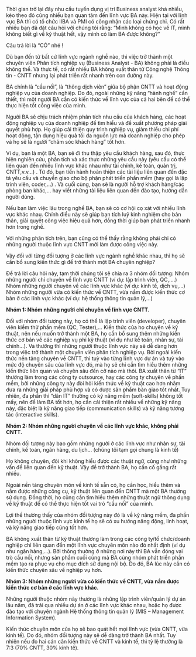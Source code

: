 Thời gian trở lại đây nhu cầu tuyển dụng vị trí Business analyst khá nhiều, kéo theo đó cũng nhiều bạn quan tâm đến lĩnh vực BA này. 
Hiện tại với lĩnh vực BA thì có tổ chức IIBA và PMI có công nhận các loại chứng chỉ. 
Có rất nhiều bạn đã đặt câu hỏi với chúng tôi rằng: “Mình không có học về IT, mình không biết gì về kỹ thuật hết, vậy mình có làm BA được không?”

Câu trả lời là “CÓ”  nhé !

Dù bạn đến từ bất cứ lĩnh vực ngành nghề nào, thì việc trở thành một chuyên viên Phân tích nghiệp vụ (Business Analyst - BA) không phải là điều không thể. Và thực tế, có rất nhiều BA không xuất thân từ Công nghệ Thông tin - CNTT nhưng lại phát triển rất nhanh trên con đường này.

BA chính là “cầu nối”, là “thông dịch viên” giữa bộ phận CNTT và hoạt động nghiệp vụ của doanh nghiệp. Do đó, ngoài những kỹ năng “hành nghề” cần thiết, thì một người BA cần có kiến thức về lĩnh vực của cả hai bên để có thể thực hiện tốt công việc của mình.

Người BA sẽ chịu trách nhiệm phân tích nhu cầu của khách hàng, các hoạt động nghiệp vụ của doanh nghiệp để tìm hiểu và đề xuất phương pháp giải quyết phù hợp. Họ giúp cải thiện quy trình nghiệp vụ, giảm thiểu chi phí hoạt động, tận dụng hiệu quả tối đa nguồn lực mà doanh nghiệp cho phép và họ sẽ là người “chăm sóc khách hàng” tốt hơn.

Ví dụ, bạn là một BA, bạn sẽ đi thu thập yêu cầu khách hàng, sau đó, thực hiện nghiên cứu, phân tích và xác thực những yêu cầu này (yêu cầu có thể liên quan đến nhiều lĩnh vực khác nhau như tài chính, kế toán, quản trị, CNTT,v.v…) . Từ đó, bạn tiến hành hoàn thiện các tài liệu liên quan đến đặc tả yêu cầu và chuyển giao cho bộ phận phát triển phần mềm (hay gọi là lập trình viên, coder,…) . Và cuối cùng, bạn sẽ là người hỗ trợ khách hàng/các phòng ban khác,… hay viết những tài liệu liên quan đến đào tạo, hướng dẫn người dùng.



Nếu bạn làm việc lâu trong nghề BA, bạn sẽ có cơ hội cọ xát với nhiều lĩnh vực khác nhau. Chính điều này sẽ giúp bạn tích luỹ kinh nghiệm cho bản thân, giải quyết công việc hiệu quả hơn, đồng thời giúp bạn phát triển nhanh hơn trong nghề.

Với những phân tích trên, bạn cũng có thể thấy rằng không phải chỉ có những người thuộc lĩnh vực CNTT mới làm được công việc này. 

Vậy đối với từng đối tượng ở các lĩnh vực ngành nghề khác nhau, thì họ sẽ cần bổ sung kiến thức gì để trở thành một BA chuyên nghiệp?

Để trả lời câu hỏi này, tạm thời chúng tôi sẽ chia ra 3 nhóm đối tượng:
Nhóm những người chỉ chuyên về lĩnh vực CNTT (ví dụ: lập trình viên, QC,....)
Nhóm những người chuyên về các lĩnh vực khác (ví dụ: kinh tế, dịch vụ,...)
Nhóm những người vừa có kiến thức về CNTT, vừa nắm được kiến thức cơ bản ở các lĩnh vực khác (ví dụ: hệ thống thông tin quản lý,…)

**Nhóm 1: Nhóm những người chỉ chuyên về lĩnh vực CNTT.**

Đối với nhóm đối tượng này, họ có thể là lập trình viên (developer), chuyên viên kiểm thử phần mềm (QC, Tester),…
Kiến thức của họ chuyên về kỹ thuật, nên nếu muốn trở thành một BA, họ cần bổ sung thêm những kiến thức cơ bản về các nghiệp vụ phi kỹ thuật (ví dụ như kế toán, nhân sự, tài chính…).
Và thường thì những người thuộc lĩnh vực này sẽ dễ dàng hơn trong việc trở thành một chuyên viên phân tích nghiệp vụ. Bởi ngoài kiến thức nền tảng chuyên về CNTT, thì tuỳ vào từng lĩnh vực dự án và tuỳ vào mức độ chuyên sâu của lĩnh vực đó, mà họ sẽ chỉ cần tìm hiểu thêm những kiến thức liên quan và chuyên sâu đến cỡ nào mà thôi.
BA xuất thân từ “IT” thường làm trong các công ty outsource, hay các công ty chuyên về phần mềm, bởi những công ty này đòi hỏi kiến thức về kỹ thuật cao hơn nhằm đưa ra những giải pháp phù hợp và có được sản phẩm bàn giao tốt nhất.
Tuy nhiên, đa phần thì “dân IT” thường có kỹ năng mềm (soft-skills) không tốt mấy, nên để làm BA tốt hơn, họ cần cải thiện rất nhiều về những kỹ năng này, đặc biệt là kỹ năng giao tiếp (communication skills) và kỹ năng tương tác (interactive skills).

**Nhóm 2: Nhóm những người chuyên về các lĩnh vực khác, không phải CNTT.**

Nhóm đối tượng này bao gồm những người ở các lĩnh vực như nhân sự, tài chính, kế toán, ngân hàng, du lịch… (chúng tôi tạm gọi chung là kinh tế)

Họ không chuyên, đôi khi không hiểu được các thuật ngữ, cũng như những vấn đề liên quan đến kỹ thuật. Vậy để trở thành BA, họ cần cố gắng rất nhiều.

Ngoài nền tảng chuyên môn về kinh tế sẵn có, họ cần học, hiểu thêm và nắm được những công cụ, kỹ thuật liên quan đến CNTT mà một BA thường sử dụng. Đồng thời, họ cũng cần tìm hiểu thêm những thuật ngữ thông dụng về kỹ thuật để có thể thực hiện tốt vai trò “cầu nối” của mình.

Lợi thế thường thấy của nhóm đối tượng này đó là về kỹ năng mềm, đa phần những người thuộc lĩnh vực kinh tế họ sẽ có xu hướng năng động, linh hoạt, và kỹ năng giao tiếp cũng tốt hơn.

BA không xuất thân từ kỹ thuật thường làm trong các công ty/tổ chức/doanh nghiệp chỉ liên quan đến một lĩnh vực chuyên môn nào đó nhất định (ví dụ như ngân hàng,…). Bởi thông thường ở những nơi này thì BA vẫn đóng vai trò cầu nối, nhưng sản phẩm cuối cùng mà BA cùng nhóm phát triển phần mềm tạo ra phục vụ cho mục đích sử dụng nội bộ. Do đó, BA lúc này cần có kiến thức chuyên sâu về nghiệp vụ hơn.

**Nhóm 3: Nhóm những người vừa có kiến thức về CNTT, vừa nắm được kiến thức cơ bản ở các lĩnh vực khác.**

Những người thuộc nhóm này thường là những lập trình viên/quản lý dự án lâu năm, đã trải qua nhiều dự án ở các lĩnh vực khác nhau, hoặc họ được đào tạo với chuyên ngành Hệ thống thông tin quản lý (MIS – Management Information System).

Kiến thức chuyên môn của họ sẽ bao quát hết mọi lĩnh vực (vừa CNTT, vừa kinh tế). Do đó, nhóm đối tượng này sẽ dễ dàng trở thành BA nhất. Tuy nhiên nếu đo hai cán cân kiến thức về CNTT và kinh tế, thì tỷ lệ thường là 7:3 (70% CNTT, 30% kinh tế).